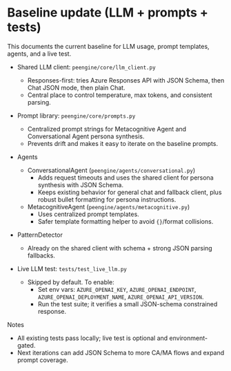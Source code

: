 # Baseline update (LLM + prompts + tests)

This documents the current baseline for LLM usage, prompt templates, agents, and a live test.

- Shared LLM client: `peengine/core/llm_client.py`
  - Responses-first: tries Azure Responses API with JSON Schema, then Chat JSON mode, then plain Chat.
  - Central place to control temperature, max tokens, and consistent parsing.

- Prompt library: `peengine/core/prompts.py`
  - Centralized prompt strings for Metacognitive Agent and Conversational Agent persona synthesis.
  - Prevents drift and makes it easy to iterate on the baseline prompts.

- Agents
  - ConversationalAgent (`peengine/agents/conversational.py`)
    - Adds request timeouts and uses the shared client for persona synthesis with JSON Schema.
    - Keeps existing behavior for general chat and fallback client, plus robust bullet formatting for persona instructions.
  - MetacognitiveAgent (`peengine/agents/metacognitive.py`)
    - Uses centralized prompt templates.
    - Safer template formatting helper to avoid `{}`/format collisions.

- PatternDetector
  - Already on the shared client with schema + strong JSON parsing fallbacks.

- Live LLM test: `tests/test_live_llm.py`
  - Skipped by default. To enable:
    - Set env vars: `AZURE_OPENAI_KEY`, `AZURE_OPENAI_ENDPOINT`, `AZURE_OPENAI_DEPLOYMENT_NAME`, `AZURE_OPENAI_API_VERSION`.
    - Run the test suite; it verifies a small JSON-schema constrained response.

Notes
- All existing tests pass locally; live test is optional and environment-gated.
- Next iterations can add JSON Schema to more CA/MA flows and expand prompt coverage.
